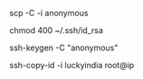 scp -C -i anonymous

chmod 400 ~/.ssh/id_rsa

ssh-keygen -C "anonymous"

ssh-copy-id -i luckyindia root@ip